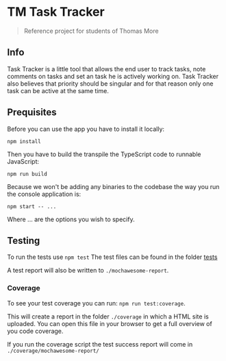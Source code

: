 # TM Task Tracker

> Reference project for students of Thomas More

## Info

Task Tracker is a little tool that allows the end user to track tasks, note comments on tasks and set an task he is actively working on. Task Tracker also believes that priority should be singular and for that reason
only one task can be active at the same time.

## Prequisites

Before you can use the app you have to install it locally:

`npm install`

Then you have to build the transpile the TypeScript code to runnable JavaScript:

`npm run build`

Because we won't be adding any binaries to the codebase the way you run the console application is:

`npm start -- ...`

Where ... are the options you wish to specify.

## Testing

To run the tests use `npm test`
The test files can be found in the folder [tests](./tests)

A test report will also be written to `./mochawesome-report`.

### Coverage

To see your test coverage you can run: `npm run test:coverage`.

This will create a report in the folder `./coverage` in which a HTML site is uploaded.
You can open this file in your browser to get a full overview of you code coverage.

If you run the coverage script the test success report will come in `./coverage/mochawesome-report/`
